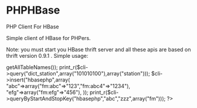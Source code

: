 PHPHBase
========

PHP Client For HBase

Simple client of HBase for PHPers.

Note: you must start you HBase thrift server and all these apis are based on thrift version 0.9.1 .
Simple usage:
<?php  
 
ini_set('display_errors', E_ALL);  
require_once( './ThriftPHP.php' ); 
$cli = new ThriftPHP('61.4.185.193','9090','','');
print_r($cli->getAllTableNames());
print_r($cli->query("dict_station",array("101010100"),array("station")));
$cli->insert("hbasephp",array(
 "abc"=>array("fm:abc"=>"123","fm:abc4"=>"1234"),
 "efg"=>array("fm:efg"=>"456"),
 
 ));
print_r($cli->queryByStartAndStopKey("hbasephp","abc","zzz",array("fm"))); 


?>  
 

